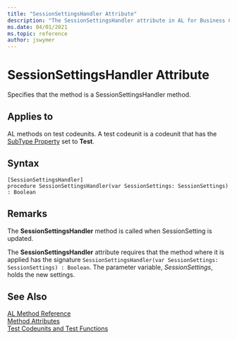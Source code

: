 ```yaml
---
title: "SessionSettingsHandler Attribute"
description: "The SessionSettingsHandler attribute in AL for Business Central"
ms.date: 04/01/2021
ms.topic: reference
author: jswymer
---
```


# SessionSettingsHandler Attribute

Specifies that the method is a SessionSettingsHandler method.

## Applies to  
AL methods on test codeunits. A test codeunit is a codeunit that has the [SubType Property](../properties/devenv-subtype-property.md) set to **Test**. 

## Syntax  
  
```AL
[SessionSettingsHandler]
procedure SessionSettingsHandler(var SessionSettings: SessionSettings) : Boolean
```    

## Remarks

The **SessionSettingsHandler** method is called when SessionSetting is updated. 

The **SessionSettingsHandler** attribute requires that the method where it is applied has the signature `SessionSettingsHandler(var SessionSettings: SessionSettings) : Boolean`. The parameter variable, *SessionSettings*, holds the new settings.

## See Also

[AL Method Reference](../methods-auto/library.md)  
[Method Attributes](devenv-method-attributes.md)  
[Test Codeunits and Test Functions](../devenv-test-codeunits-and-test-methods.md)